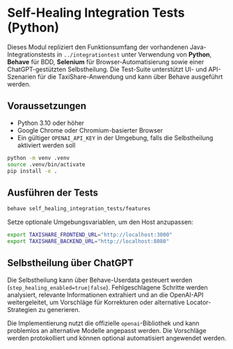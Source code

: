 # Self-Healing Integration Tests (Python)

Dieses Modul repliziert den Funktionsumfang der vorhandenen Java-Integrationstests in `../integrationtest`
unter Verwendung von **Python**, **Behave** für BDD, **Selenium** für Browser-Automatisierung sowie einer
ChatGPT-gestützten Selbstheilung. Die Test-Suite unterstützt UI- und API-Szenarien für die TaxiShare-Anwendung
und kann über Behave ausgeführt werden.

## Voraussetzungen

- Python 3.10 oder höher
- Google Chrome oder Chromium-basierter Browser
- Ein gültiger `OPENAI_API_KEY` in der Umgebung, falls die Selbstheilung aktiviert werden soll

```bash
python -m venv .venv
source .venv/bin/activate
pip install -e .
```

## Ausführen der Tests

```bash
behave self_healing_integration_tests/features
```

Setze optionale Umgebungsvariablen, um den Host anzupassen:

```bash
export TAXISHARE_FRONTEND_URL="http://localhost:3000"
export TAXISHARE_BACKEND_URL="http://localhost:8080"
```

## Selbstheilung über ChatGPT

Die Selbstheilung kann über Behave-Userdata gesteuert werden (`step_healing_enabled=true|false`).
Fehlgeschlagene Schritte werden analysiert, relevante Informationen extrahiert und an die OpenAI-API
weitergeleitet, um Vorschläge für Korrekturen oder alternative Locator-Strategien zu generieren.

Die Implementierung nutzt die offizielle `openai`-Bibliothek und kann problemlos an alternative Modelle
angepasst werden. Die Vorschläge werden protokolliert und können optional automatisiert angewendet werden.
